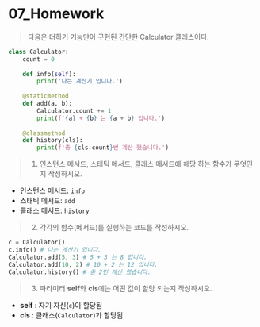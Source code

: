 # 07_Homework

> 다음은 더하기 기능만이 구현된 간단한 Calculator 클래스이다.

```python
class Calculator:
    count = 0
    
    def info(self):
        print('나는 계산기 입니다.')
        
    @staticmethod
    def add(a, b):
        Calculator.count += 1
        print(f'{a} + {b} 는 {a + b} 입니다.')
        
    @classmethod
    def history(cls):
        print(f'총 {cls.count}번 계산 했습니다.')
```

> 1. 인스턴스 메서드, 스태틱 메서드, 클래스 메서드에 해당 하는 함수가 무엇인지 작성하시오.

- 인스턴스 메서드: `info`
- 스태틱 메서드: `add`
- 클래스 메서드: `history`

> 2. 각각의 함수(메서드)를 실행하는 코드를 작성하시오.

```python
c = Calculator()
c.info() # 나는 계산기 입니다.
Calculator.add(5, 3) # 5 + 3 는 8 입니다.
Calculator.add(10, 2) # 10 + 2 는 12 입니다.
Calculator.history() # 총 2번 계산 했습니다.
```

> 3. 파라미터 **self**와 **cls**에는 어떤 값이 할당 되는지 작성하시오.

- **self** : 자기 자신(`c`)이 할당됨
- **cls** : 클래스(`Calculator`)가 할당됨